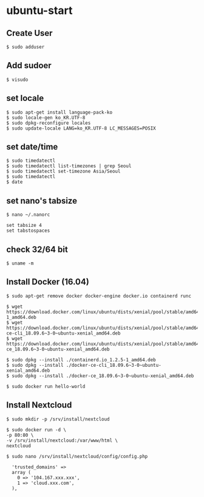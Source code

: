 # ubuntu-start


## Create User

```console
$ sudo adduser
```

## Add sudoer

```console
$ visudo
```

## set locale

```console
$ sudo apt-get install language-pack-ko
$ sudo locale-gen ko_KR.UTF-8
$ sudo dpkg-reconfigure locales
$ sudo update-locale LANG=ko_KR.UTF-8 LC_MESSAGES=POSIX
```

## set date/time

```console
$ sudo timedatectl
$ sudo timedatectl list-timezones | grep Seoul
$ sudo timedatectl set-timezone Asia/Seoul
$ sudo timedatectl
$ date
```

## set nano's tabsize

```console
$ nano ~/.nanorc
```

```
set tabsize 4
set tabstospaces
```


## check 32/64 bit

```console
$ uname -m
```


## Install Docker (16.04)

```console
$ sudo apt-get remove docker docker-engine docker.io containerd runc

$ wget https://download.docker.com/linux/ubuntu/dists/xenial/pool/stable/amd64/containerd.io_1.2.5-1_amd64.deb
$ wget https://download.docker.com/linux/ubuntu/dists/xenial/pool/stable/amd64/docker-ce-cli_18.09.6~3-0~ubuntu-xenial_amd64.deb
$ wget https://download.docker.com/linux/ubuntu/dists/xenial/pool/stable/amd64/docker-ce_18.09.6~3-0~ubuntu-xenial_amd64.deb

$ sudo dpkg --install ./containerd.io_1.2.5-1_amd64.deb
$ sudo dpkg --install ./docker-ce-cli_18.09.6~3-0~ubuntu-xenial_amd64.deb
$ sudo dpkg --install ./docker-ce_18.09.6~3-0~ubuntu-xenial_amd64.deb

$ sudo docker run hello-world
```

## Install Nextcloud

```console
$ sudo mkdir -p /srv/install/nextcloud

$ sudo docker run -d \
-p 80:80 \
-v /srv/install/nextcloud:/var/www/html \
nextcloud

$ sudo nano /srv/install/nextcloud/config/config.php
```

```
  'trusted_domains' =>
  array (
    0 => '104.167.xxx.xxx',
    1 => 'cloud.xxx.com',
  ),
```

